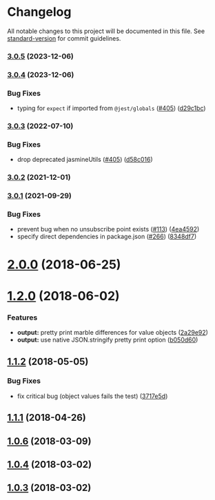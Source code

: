 # Changelog

All notable changes to this project will be documented in this file. See [standard-version](https://github.com/conventional-changelog/standard-version) for commit guidelines.

### [3.0.5](https://github.com/jiust-jeb/jest-marbles/compare/v3.0.4...v3.0.5) (2023-12-06)

### [3.0.4](https://github.com/just-jeb/jest-marbles/compare/v3.0.3...v3.0.4) (2023-12-06)

### Bug Fixes

* typing for `expect` if imported from `@jest/globals` ([#405](https://github.com/just-jeb/jest-marbles/issues/409)) ([d29c1bc](https://github.com/just-jeb/jest-marbles/commit/d29c1bc6d156a0be9fc4ac09e1643b4dbc978c38))

### [3.0.3](https://github.com/meltedspark/jest-marbles/compare/v3.0.2...v3.0.3) (2022-07-10)


### Bug Fixes

* drop deprecated jasmineUtils ([#405](https://github.com/meltedspark/jest-marbles/issues/405)) ([d58c016](https://github.com/meltedspark/jest-marbles/commit/d58c016ac6c614a6231f91914b81c0ddd45062fd))

### [3.0.2](https://github.com/meltedspark/jest-marbles/compare/v3.0.1...v3.0.2) (2021-12-01)

### [3.0.1](https://github.com/meltedspark/jest-marbles/compare/v2.5.0...v3.0.1) (2021-09-29)


### Bug Fixes

* prevent bug when no unsubscribe point exists ([#113](https://github.com/meltedspark/jest-marbles/issues/113)) ([4ea4592](https://github.com/meltedspark/jest-marbles/commit/4ea45927ebcfed7bcceaa9f5785a42b7b65e63bc))
* specify direct dependencies in package.json ([#266](https://github.com/meltedspark/jest-marbles/issues/266)) ([8348df7](https://github.com/meltedspark/jest-marbles/commit/8348df77344e6b74b3859fdf020d4380c022b2a3))

<a name="2.0.0"></a>
# [2.0.0](https://github.com/meltedspark/jest-marbles/compare/v1.2.0...v2.0.0) (2018-06-25)



<a name="1.2.0"></a>
# [1.2.0](https://github.com/meltedspark/jest-marbles/compare/v1.1.2...v1.2.0) (2018-06-02)


### Features

* **output:** pretty print marble differences for value objects ([2a29e92](https://github.com/meltedspark/jest-marbles/commit/2a29e92))
* **output:** use native JSON.stringify pretty print option ([b050d60](https://github.com/meltedspark/jest-marbles/commit/b050d60))



<a name="1.1.2"></a>
## [1.1.2](https://github.com/meltedspark/jest-marbles/compare/v1.1.1...v1.1.2) (2018-05-05)


### Bug Fixes

* fix critical bug (object values fails the test) ([3717e5d](https://github.com/meltedspark/jest-marbles/commit/3717e5d))



<a name="1.1.1"></a>
## [1.1.1](https://github.com/meltedspark/jest-marbles/compare/1.1.0...1.1.1) (2018-04-26)



<a name="1.0.6"></a>
## [1.0.6](https://github.com/meltedspark/jest-marbles/compare/v1.0.4...v1.0.6) (2018-03-09)



<a name="1.0.4"></a>
## [1.0.4](https://github.com/meltedspark/jest-marbles/compare/v1.0.3...v1.0.4) (2018-03-02)



<a name="1.0.3"></a>
## [1.0.3](https://github.com/meltedspark/jest-marbles/compare/1.0.2...1.0.3) (2018-03-02)
